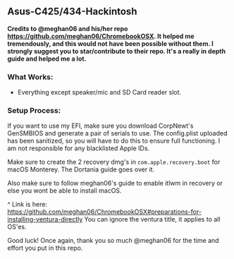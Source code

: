 ## Asus-C425/434-Hackintosh

**Credits to @meghan06 and his/her repo https://github.com/meghan06/ChromebookOSX. It helped me tremendously, and this would not have been possible without them. I strongly suggest you to star/contribute to their repo. It's a really in depth guide and helped me a lot.**

### What Works:
- Everything except speaker/mic and SD Card reader slot.


### Setup Process:
If you want to use my EFI, make sure you download CorpNewt's GenSMBIOS and generate a pair of serials to use. The config.plist uploaded has been sanitized, so you will have to do this to ensure full functioning. I am not responsible for any blacklisted Apple IDs.

Make sure to create the 2 recovery dmg's in `com.apple.recovery.boot` for macOS Monterey. The Dortania guide goes over it.

Also make sure to follow meghan06's guide to enable itlwm in recovery or else you wont be able to install macOS.

^ Link is here: https://github.com/meghan06/ChromebookOSX#preparations-for-installing-ventura-directly
You can ignore the ventura title, it applies to all OS'es. 


Good luck!
Once again, thank you so much @meghan06 for the time and effort you put in this repo. 
